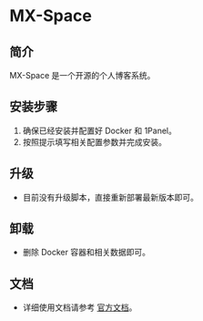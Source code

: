 # MX-Space

## 简介
MX-Space 是一个开源的个人博客系统。

## 安装步骤
1. 确保已经安装并配置好 Docker 和 1Panel。
2. 按照提示填写相关配置参数并完成安装。

## 升级
- 目前没有升级脚本，直接重新部署最新版本即可。

## 卸载
- 删除 Docker 容器和相关数据即可。

## 文档
- 详细使用文档请参考 [官方文档](https://github.com/mx-space/core)。

